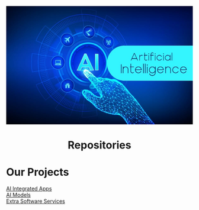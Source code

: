 <div align="center">
  <img alt="repositories" src="https://github.com/monate615/repo-hub/blob/main/1702966146851.jfif" align="center">
  <h1 align="center">Repositories</h1>
</div>

# Our Projects
<a href="https://github.com/monate615/repo-hub/blob/main/AI%20Integrated%20App%20Development.md">AI Integrated Apps</a>
<br />
<a href="https://github.com/monate615/repo-hub/blob/main/AI%20Model%20Development.md">AI Models</a>
<br />
<a href="https://github.com/monate615/repo-hub/blob/main/Extra%20Software%20Services.md">Extra Software Services</a>
